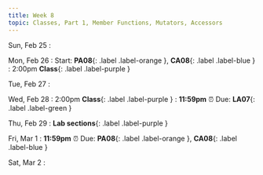 ```yaml
---
title: Week 8
topic: Classes, Part 1, Member Functions, Mutators, Accessors
---
```

Sun, Feb 25
: 

Mon, Feb 26
: Start: **PA08**{: .label .label-orange }, **CA08**{: .label .label-blue }
: 2:00pm **Class**{: .label .label-purple }


Tue, Feb 27
: 

Wed, Feb 28
: 2:00pm **Class**{: .label .label-purple } 
: **11:59pm**  ⏰  Due: **LA07**{: .label .label-green }


Thu, Feb 29
: **Lab sections**{: .label .label-purple }


Fri, Mar 1
: **11:59pm**  ⏰  Due: **PA08**{: .label .label-orange }, **CA08**{: .label .label-blue }


Sat, Mar 2
: 


